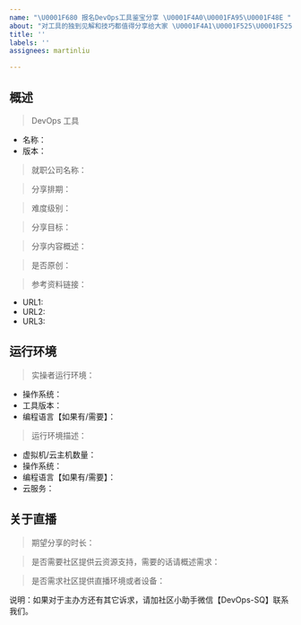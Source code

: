 ```yaml
---
name: "\U0001F680 报名DevOps工具鉴宝分享 \U0001F4A0\U0001FA95\U0001F48E "
about: "对工具的独到见解和技巧都值得分享给大家 \U0001F4A1\U0001F525\U0001F525\U0001F525"
title: ''
labels: ''
assignees: martinliu

---
```


<!--
说明

>请分享者想要分享的工具和内容，主办方确认了提议之后，就用通过pr把分享内容提交上来。所有分享内容都放在同子目录中，用 Readme.md 描述所有操作步骤，操作过程中所必要的代码和配置文件也需要放在这个目录中。
-->

## 概述
<!--
请在分享内容概述中，尽量说明的详尽一些。
-->
>DevOps 工具
* 名称：
* 版本：


>就职公司名称：
<!--
您目前工作的公司。或者求职状态。
-->

>分享排期：
<!--
请说明你希望在那个月份分享。
-->


>难度级别：
<!--
入门 ｜ 中等 ｜ 高级
-->

>分享目标：
<!--
希望别人从中学到什么程度。
-->



>分享内容概述：
<!--
希望别人从中学习到哪些知识，范围，功能点有哪些？
-->


>是否原创：
<!--
是 ｜ 否
-->

>参考资料链接：
 * URL1:
 * URL2:
 * URL3:



## 运行环境

<!--
尽量演示这个工具最常用的一种配置状态和运行环境。
-->

>实操者运行环境：

* 操作系统：
* 工具版本：
* 编程语言【如果有/需要】：


>运行环境描述：
<!--
工具有可能需要操作某些外部虚拟机或者云环境、云服务等。
-->
* 虚拟机/云主机数量：
* 操作系统：
* 编程语言【如果有/需要】：
* 云服务：


## 关于直播

> 期望分享的时长：

> 是否需要社区提供云资源支持，需要的话请概述需求：

> 是否需求社区提供直播环境或者设备：

说明：如果对于主办方还有其它诉求，请加社区小助手微信【DevOps-SQ】联系我们。
